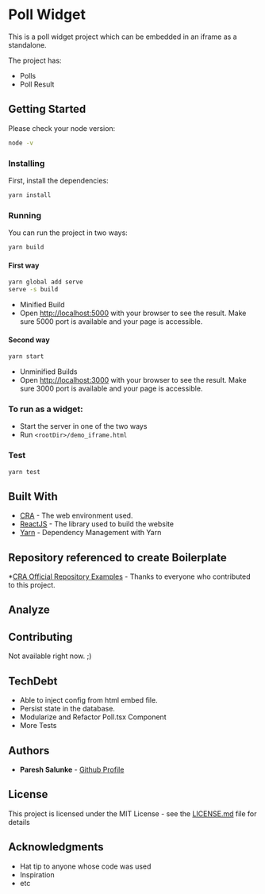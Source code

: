 # Poll Widget

This is a poll widget project which can be embedded in an iframe as a standalone.

The project has:
- Polls 
- Poll Result

## Getting Started

Please check your node version:
```bash
node -v
```

### Installing

First, install the dependencies:

```bash
yarn install
```

### Running
You can run the project in two ways:

```bash
yarn build
```

#### First way
```bash
yarn global add serve
serve -s build
```

- Minified Build
- Open [http://localhost:5000](http://localhost:5000) with your browser to see the result.
Make sure 5000 port is available and your page is accessible.

#### Second way

```bash
yarn start
```
- Unminified Builds
- Open [http://localhost:3000](http://localhost:3000) with your browser to see the result.
Make sure 3000 port is available and your page is accessible.

### To run as a widget:
- Start the server in one of the two ways
- Run `<rootDir>/demo_iframe.html`

 

### Test
```bash
yarn test
```

## Built With

* [CRA](https://create-react-app.dev/) - The web environment used.
* [ReactJS](https://reactjs.org/docs/getting-started.html) - The library used to build the website
* [Yarn](https://classic.yarnpkg.com/en/docs) - Dependency Management with Yarn

## Repository referenced to create Boilerplate

*[CRA Official Repository Examples](https://github.com/facebook/create-react-app#creating-an-app) - Thanks to everyone who contributed to this project.

## Analyze


## Contributing

Not available right now. ;)

## TechDebt

- Able to inject config from html embed file.
- Persist state in the database.
- Modularize and Refactor Poll.tsx Component
- More Tests


## Authors

* **Paresh Salunke** -  [Github Profile](https://github.com/pareshsalunke)

## License

This project is licensed under the MIT License - see the [LICENSE.md](LICENSE.md) file for details

## Acknowledgments

* Hat tip to anyone whose code was used
* Inspiration
* etc
